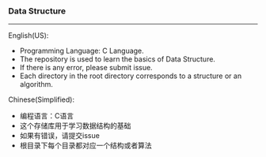 ### Data Structure

***

English(US):

+ Programming Language: C Language.
+ The repository is used to learn the basics of Data Structure.
+ If there is any error, please submit issue.
+ Each directory in the root directory corresponds to a structure or an algorithm.

Chinese(Simplified):

+ 编程语言：C语言
+ 这个存储库用于学习数据结构的基础
+ 如果有错误，请提交issue
+ 根目录下每个目录都对应一个结构或者算法